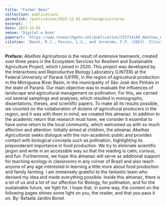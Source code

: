 ```yaml
---
title: "Farmer Bees"
collection: publications
permalink: /publication/2023-12-01-abelhasagricultoras
excerpt: ' '
date: 2023-12-01
venue: 'Digital e-book'
paperurl: 'https://www.researchgate.net/publication/375714169_Abelhas_Agricultoras'
citation: 'Bonet, R.J., Passos, L.S., and Jeronimo, F.F. (2023). Illustrated by Restrepo-González, A. &quot;Abelhas Agriculturas.&quot; Curitiba, Authors edition, 51 pp.'
---
```


<b>Preface:</b> <i>Abelhas Agricultoras</i> is the result of extensive teamwork, created over three years in the Ecosystem Services for Resilient and Sustainable Agriculture Project, which I joined in 2020. This project was developed by the Interactions and Reproductive Biology Laboratory (LINTER) at the Federal University of Paraná (UFPR), in the region of agricultural production in the Miringuava River Basin, in the municipality of São José dos Pinhais in the state of Paraná. Our main objective was to evaluate the influences of landscape and agricultural management on pollination. For this, we carried out several samplings and analyses, which resulted in monographs, dissertations, theses, and scientific papers. To make all its results possible, we counted on the collaboration of dozens of agricultural producers in the region, and it was with them in mind, we created this almanac. In addition to the academic return that research must have, we consider it essential to have some return to the local community, which welcomed us with so much affection and attention. Initially aimed at children, the almanac <i>Abelhas Agricultoras</i> seeks dialogue with the non-academic public and provides contact with biological concepts such as pollination, highlighting its preponderant importance in food production. We try to eliminate scientific jargon and write in an accessible way so that the reading is calm, curious, and fun. Furthermore, we hope this almanac will serve as additional support for teaching ecology in classrooms in any corner of Brazil and also reach anyone of any age interested in learning a little more about food production and family farming. I am immensely grateful to the fantastic team who devised my idea and made everything possible. Inside this almanac, there is a lot of us and a lot of our affection for Biology, for pollination, and for the sustainable future, we fight for. I hope that, in some way, the content on the following pages shines some light on you, the reader, and that you pass it on. By: Rafaela Jardim Bonet.